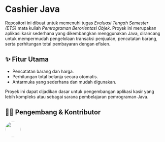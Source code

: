 # Cashier Java

Repositori ini dibuat untuk memenuhi tugas _Evaluasi Tengah Semester (ETS)_ mata kuliah _Pemrograman Berorientasi Objek_. Proyek ini merupakan aplikasi kasir sederhana yang dikembangkan menggunakan Java, dirancang untuk mempermudah pengelolaan transaksi penjualan, pencatatan barang, serta perhitungan total pembayaran dengan efisien.

## ✨ Fitur Utama

- Pencatatan barang dan harga.
- Perhitungan total belanja secara otomatis.
- Antarmuka yang sederhana dan mudah digunakan.

Proyek ini dapat dijadikan dasar untuk pengembangan aplikasi kasir yang lebih kompleks atau sebagai sarana pembelajaran pemrograman Java.

## 👨‍💻 Pengembang & Kontributor

<a href="https://github.com/anggamys">
  <img src="https://github.com/anggamys.png" width="50" height="50" style="border-radius: 50%;">
</a>
